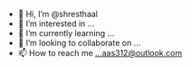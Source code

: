 - 👋 Hi, I’m @shresthaal
- 👀 I’m interested in ...
- 🌱 I’m currently learning ...
- 💞️ I’m looking to collaborate on ...
- 📫 How to reach me ...aas312@outlook.com

<!---
shresthaal/shresthaal is a ✨ special ✨ repository because its `README.md` (this file) appears on your GitHub profile.
You can click the Preview link to take a look at your changes.
--->
